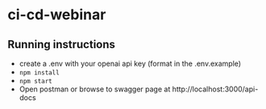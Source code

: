 # ci-cd-webinar

## Running instructions
- create a .env with your openai api key (format in the .env.example)
- `npm install`
- `npm start`
- Open postman or browse to swagger page at http://localhost:3000/api-docs
